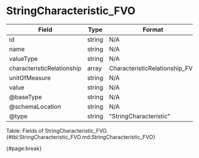 <!--
    ATTENTION: This file was generated via gradle!
               Do NOT manually edit this file! Any such changes will be overwritten!
-->

# StringCharacteristic_FVO

| Field | Type | Format | Required |
| ------- | ------- | ------- | --- |
| id | string | N/A | No |
| name | string | N/A | Yes |
| valueType | string | N/A | No |
| characteristicRelationship | array | CharacteristicRelationship_FVO | No |
| unitOfMeasure | string | N/A | No |
| value | string | N/A | Yes |
| @baseType | string | N/A | No |
| @schemaLocation | string | N/A | No |
| @type | string | "StringCharacteristic" | Yes |

Table: Fields of StringCharacteristic_FVO. {#tbl:StringCharacteristic_FVO.md:StringCharacteristic_FVO}

{#page:break}
